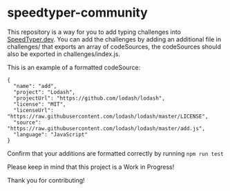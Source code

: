 # speedtyper-community

This repository is a way for you to add typing challenges into [SpeedTyper.dev](https://speedtyper.dev). You can add the challenges by adding an additional file in challenges/ that exports an array of codeSources, the codeSources should also be exported in challenges/index.js.

This is an example of a formatted codeSource:

```
{
  "name": "add",
  "project": "Lodash",
  "projectUrl": "https://github.com/lodash/lodash",
  "license": "MIT",
  "licenseUrl": "https://raw.githubusercontent.com/lodash/lodash/master/LICENSE",
  "source": "https://raw.githubusercontent.com/lodash/lodash/master/add.js",
  "language": "JavaScript"
}
```

Confirm that your additions are formatted correctly by running `npm run test`

Please keep in mind that this project is a Work in Progress!

Thank you for contributing!
